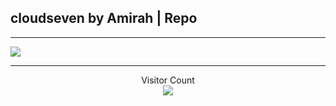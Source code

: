 ## cloudseven by Amirah | Repo



---



<a href=#><img src="[https://user-images.githubusercontent.com/2543511/81287318-dc926d80-9062-11ea-9f5a-0585ee67fe86.gif](https://www.google.com/url?sa=i&url=https%3A%2F%2Fko-fi.com%2Fs%2F53d7c81376&psig=AOvVaw3uKnAjP1w7Jq3MgiPhscAX&ust=1740286578914000&source=images&cd=vfe&opi=89978449&ved=0CBMQjRxqFwoTCMCoiOG-1osDFQAAAAAdAAAAABAt](https://github.com/karlfazreen/playlist/blob/master/animation.gif.mp4?raw=true)"></a>



---



<p align="center"> 
  Visitor Count<br>
  <img src="https://profile-counter.glitch.me/insolitum/count.svg" />
</p>
